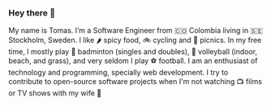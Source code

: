 ### Hey there 👋

My name is Tomas. I’m a Software Engineer from 🇨🇴 Colombia living in 🇸🇪
Stockholm, Sweden. I like 🌶 spicy food, 🚲 cycling and 🧺 picnics. In my free
time, I mostly play 🏸 badminton (singles and doubles), 🏐 volleyball (indoor,
beach, and grass), and very seldom I play ⚽️ football. I am an enthusiast of
technology and programming, specially web development. I try to contribute to
open-source software projects when I'm not watching 📺 films or TV shows with my
wife 👰
